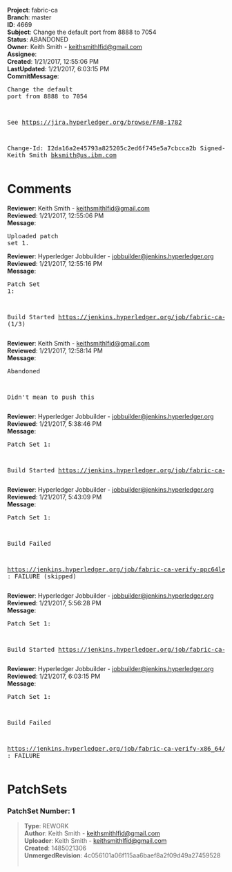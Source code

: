 <strong>Project</strong>: fabric-ca<br><strong>Branch</strong>: master<br><strong>ID</strong>: 4669<br><strong>Subject</strong>: Change the default port from 8888 to 7054<br><strong>Status</strong>: ABANDONED<br><strong>Owner</strong>: Keith Smith - keithsmithlfid@gmail.com<br><strong>Assignee</strong>:<br><strong>Created</strong>: 1/21/2017, 12:55:06 PM<br><strong>LastUpdated</strong>: 1/21/2017, 6:03:15 PM<br><strong>CommitMessage</strong>:<br><pre>Change the default port from 8888 to 7054

See https://jira.hyperledger.org/browse/FAB-1782

Change-Id: I2da16a2e45793a825205c2ed6f745e5a7cbcca2b
Signed-off-by: Keith Smith <bksmith@us.ibm.com>
</pre><h1>Comments</h1><strong>Reviewer</strong>: Keith Smith - keithsmithlfid@gmail.com<br><strong>Reviewed</strong>: 1/21/2017, 12:55:06 PM<br><strong>Message</strong>: <pre>Uploaded patch set 1.</pre><strong>Reviewer</strong>: Hyperledger Jobbuilder - jobbuilder@jenkins.hyperledger.org<br><strong>Reviewed</strong>: 1/21/2017, 12:55:16 PM<br><strong>Message</strong>: <pre>Patch Set 1:

Build Started https://jenkins.hyperledger.org/job/fabric-ca-verify-s390x/11/ (1/3)</pre><strong>Reviewer</strong>: Keith Smith - keithsmithlfid@gmail.com<br><strong>Reviewed</strong>: 1/21/2017, 12:58:14 PM<br><strong>Message</strong>: <pre>Abandoned

Didn't mean to push this</pre><strong>Reviewer</strong>: Hyperledger Jobbuilder - jobbuilder@jenkins.hyperledger.org<br><strong>Reviewed</strong>: 1/21/2017, 5:38:46 PM<br><strong>Message</strong>: <pre>Patch Set 1:

Build Started https://jenkins.hyperledger.org/job/fabric-ca-verify-ppc64le/11/</pre><strong>Reviewer</strong>: Hyperledger Jobbuilder - jobbuilder@jenkins.hyperledger.org<br><strong>Reviewed</strong>: 1/21/2017, 5:43:09 PM<br><strong>Message</strong>: <pre>Patch Set 1:

Build Failed 

https://jenkins.hyperledger.org/job/fabric-ca-verify-ppc64le/11/ : FAILURE (skipped)</pre><strong>Reviewer</strong>: Hyperledger Jobbuilder - jobbuilder@jenkins.hyperledger.org<br><strong>Reviewed</strong>: 1/21/2017, 5:56:28 PM<br><strong>Message</strong>: <pre>Patch Set 1:

Build Started https://jenkins.hyperledger.org/job/fabric-ca-verify-x86_64/11/</pre><strong>Reviewer</strong>: Hyperledger Jobbuilder - jobbuilder@jenkins.hyperledger.org<br><strong>Reviewed</strong>: 1/21/2017, 6:03:15 PM<br><strong>Message</strong>: <pre>Patch Set 1:

Build Failed 

https://jenkins.hyperledger.org/job/fabric-ca-verify-x86_64/11/ : FAILURE</pre><h1>PatchSets</h1><h3>PatchSet Number: 1</h3><blockquote><strong>Type</strong>: REWORK<br><strong>Author</strong>: Keith Smith - keithsmithlfid@gmail.com<br><strong>Uploader</strong>: Keith Smith - keithsmithlfid@gmail.com<br><strong>Created</strong>: 1485021306<br><strong>UnmergedRevision</strong>: 4c056101a06f115aa6baef8a2f09d49a27459528<br><br></blockquote>
